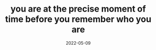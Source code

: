 ---
title: "you are at the precise moment of time before you remember who you are"
date: 2022-05-09
related:
  - REMEMBER YOUR SUCCESS
tags:
  - Fragment
---